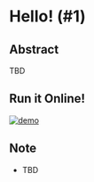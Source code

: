 # Hello! (#1)

## Abstract

TBD

## Run it Online!

[![demo](https://codesandbox.io/static/img/play-codesandbox.svg)](https://codesandbox.io/s/github/liuderchi/lab/tree/course/L1-html-css/demo-parcel?module=%2Findex.html)

## Note

- TBD